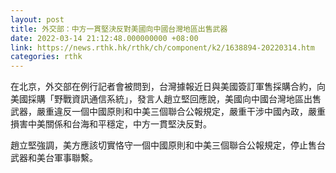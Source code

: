```yaml
---
layout: post
title: 外交部：中方一貫堅決反對美國向中國台灣地區出售武器
date: 2022-03-14 21:12:48.000000000 +08:00
link: https://news.rthk.hk/rthk/ch/component/k2/1638894-20220314.htm
categories: rthk
---
```


在北京，外交部在例行記者會被問到，台灣據報近日與美國簽訂軍售採購合約，向美國採購「野戰資訊通信系統」，發言人趙立堅回應說，美國向中國台灣地區出售武器，嚴重違反一個中國原則和中美三個聯合公報規定，嚴重干涉中國內政，嚴重損害中美關係和台海和平穩定，中方一貫堅決反對。

趙立堅強調，美方應該切實恪守一個中國原則和中美三個聯合公報規定，停止售台武器和美台軍事聯繫。
